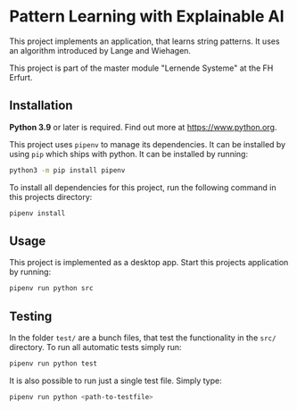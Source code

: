 # Pattern Learning with Explainable AI

This project implements an application, that learns string patterns. It uses an algorithm introduced by Lange and Wiehagen.

This project is part of the master module "Lernende Systeme" at the FH Erfurt.

## Installation

**Python 3.9** or later is required. Find out more at <https://www.python.org>.

This project uses `pipenv` to manage its dependencies. It can be installed by using `pip` which ships with python. It can be installed by running:

```sh
python3 -m pip install pipenv
```

To install all dependencies for this project, run the following command in this projects directory:

```sh
pipenv install
```

## Usage

This project is implemented as a desktop app. Start this projects application by running:

```sh
pipenv run python src
```

## Testing

In the folder `test/` are a bunch files, that test the functionality in the `src/` directory. To run all automatic tests simply run:

```sh
pipenv run python test
```

It is also possible to run just a single test file. Simply type:

```sh
pipenv run python <path-to-testfile>
```
